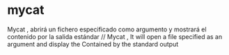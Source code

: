 # mycat
Mycat , abrirá un fichero especificado como argumento y mostrará el  contenido por la salida estándar // Mycat , It will open a file specified as an argument and display the Contained by the standard output
